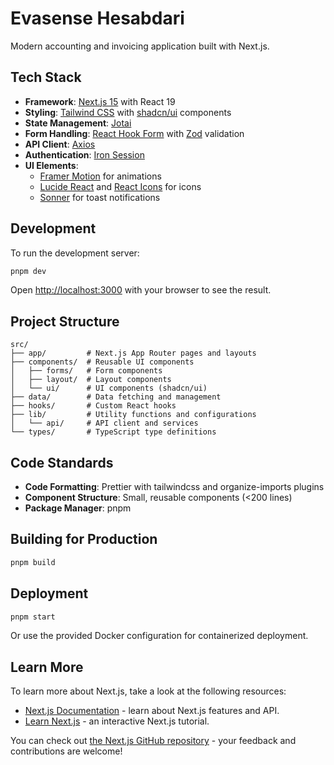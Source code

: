 # Evasense Hesabdari

Modern accounting and invoicing application built with Next.js.

## Tech Stack

- **Framework**: [Next.js 15](https://nextjs.org/) with React 19
- **Styling**: [Tailwind CSS](https://tailwindcss.com/) with [shadcn/ui](https://ui.shadcn.com/) components
- **State Management**: [Jotai](https://jotai.org/)
- **Form Handling**: [React Hook Form](https://react-hook-form.com/) with [Zod](https://zod.dev/) validation
- **API Client**: [Axios](https://axios-http.com/)
- **Authentication**: [Iron Session](https://github.com/vvo/iron-session)
- **UI Elements**: 
  - [Framer Motion](https://www.framer.com/motion/) for animations
  - [Lucide React](https://lucide.dev/) and [React Icons](https://react-icons.github.io/react-icons/) for icons
  - [Sonner](https://sonner.emilkowal.ski/) for toast notifications

## Development

To run the development server:

```bash
pnpm dev
```

Open [http://localhost:3000](http://localhost:3000) with your browser to see the result.

## Project Structure

```
src/
├── app/         # Next.js App Router pages and layouts
├── components/  # Reusable UI components
│   ├── forms/   # Form components
│   ├── layout/  # Layout components
│   └── ui/      # UI components (shadcn/ui)
├── data/        # Data fetching and management
├── hooks/       # Custom React hooks
├── lib/         # Utility functions and configurations
│   └── api/     # API client and services
└── types/       # TypeScript type definitions
```

## Code Standards

- **Code Formatting**: Prettier with tailwindcss and organize-imports plugins
- **Component Structure**: Small, reusable components (<200 lines)
- **Package Manager**: pnpm

## Building for Production

```bash
pnpm build
```

## Deployment

```bash
pnpm start
```

Or use the provided Docker configuration for containerized deployment.

## Learn More

To learn more about Next.js, take a look at the following resources:

- [Next.js Documentation](https://nextjs.org/docs) - learn about Next.js features and API.
- [Learn Next.js](https://nextjs.org/learn) - an interactive Next.js tutorial.

You can check out [the Next.js GitHub repository](https://github.com/vercel/next.js) - your feedback and contributions are welcome!

